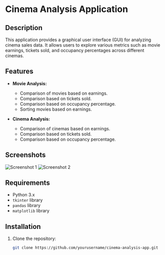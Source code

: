 # Cinema Analysis Application

## Description
This application provides a graphical user interface (GUI) for analyzing cinema sales data. It allows users to explore various metrics such as movie earnings, tickets sold, and occupancy percentages across different cinemas.

## Features
- **Movie Analysis:**
  - Comparison of movies based on earnings.
  - Comparison based on tickets sold.
  - Comparison based on occupancy percentage.
  - Sorting movies based on earnings.

- **Cinema Analysis:**
  - Comparison of cinemas based on earnings.
  - Comparison based on tickets sold.
  - Comparison based on occupancy percentage.

## Screenshots
![Screenshot 1](/screenshots/screenshot1.png)
![Screenshot 2](/screenshots/screenshot2.png)

## Requirements
- Python 3.x
- `tkinter` library
- `pandas` library
- `matplotlib` library

## Installation
1. Clone the repository:
   ```bash
   git clone https://github.com/yourusername/cinema-analysis-app.git
